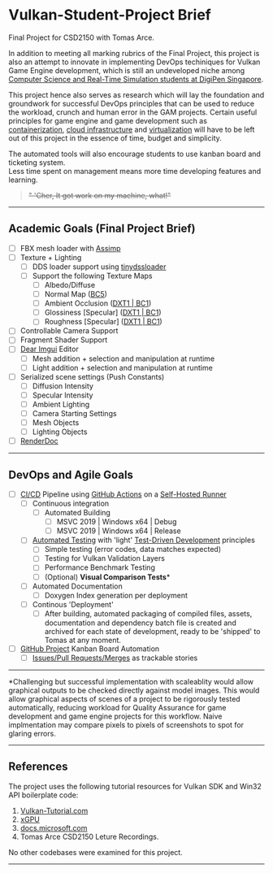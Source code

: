 # Vulkan-Student-Project Brief
Final Project for CSD2150 with Tomas Arce. 


In addition to meeting all marking rubrics of the Final Project, this project is also an attempt to innovate in implementing DevOps techiniques for Vulkan Game Engine development, which is still an undeveloped niche among [Computer Science and Real-Time Simulation students at DigiPen Singapore](https://www.digipen.edu.sg/academics/computer-science-degrees/bs-in-computer-science-in-real-time-interactive-simulation). 

This project hence also serves as research which will lay the foundation and groundwork for successful DevOps principles that can be used to reduce the workload, crunch and human error in the GAM projects. Certain useful principles for game engine and game development such as [containerization](https://www.redhat.com/en/topics/cloud-native-apps/what-is-containerization), [cloud infrastructure](https://www.redhat.com/en/topics/cloud-computing/what-is-cloud-infrastructure) and [virtualization](https://www.xenonstack.com/insights/virtualization-in-devops/) will have to be left out of this project in the essence of time, budget and simplicity.

The automated tools will also encourage students to use kanban board and ticketing system.  
Less time spent on management means more time developing features and learning.

>~~" 'Cher, It got work on my machine, what!"~~


---

Academic Goals  (Final Project Brief)
---


 - [ ] FBX  mesh loader with [Assimp](https://github.com/assimp/assimp)
 - [ ] Texture + Lighting
	 - [ ] DDS loader support using [tinydssloader](https://github.com/benikabocha/tinyddsloader)
	 - [ ] Support the following Texture Maps
		 - [ ] Albedo/Diffuse
		 - [ ] Normal Map ([BC5](https://docs.microsoft.com/en-us/windows/win32/direct3d10/d3d10-graphics-programming-guide-resources-block-compression))
		 - [ ] Ambient Occlusion ([DXT1 | BC1](https://docs.microsoft.com/en-us/windows/win32/direct3d11/texture-block-compression-in-direct3d-11))
		 - [ ] Glossiness [Specular] ([DXT1 | BC1](https://docs.microsoft.com/en-us/windows/win32/direct3d11/texture-block-compression-in-direct3d-11))
		 - [ ] Roughness [Specular] ([DXT1 | BC1](https://docs.microsoft.com/en-us/windows/win32/direct3d11/texture-block-compression-in-direct3d-11))
 - [ ] Controllable Camera Support
 - [ ] Fragment Shader Support
 - [ ] [Dear Imgui](https://github.com/ocornut/imgui) Editor 
	 - [ ] Mesh addition + selection and manipulation at runtime
	 - [ ] Light addition + selection and manipulation at runtime
 - [ ] Serialized scene settings (Push Constants)
	 - [ ] Diffusion Intensity
	 - [ ] Specular Intensity
	 - [ ] Ambient Lighting
	 - [ ] Camera Starting Settings
	 - [ ] Mesh Objects
	 - [ ] Lighting Objects
 - [ ] [RenderDoc](https://renderdoc.org/)
---

DevOps and Agile Goals
--

 - [ ] [CI/CD](https://www.atlassian.com/continuous-delivery/principles/continuous-integration-vs-delivery-vs-deployment) Pipeline using [GitHub Actions](https://github.com/features/actions) on a [Self-Hosted Runner](https://docs.github.com/en/actions/hosting-your-own-runners/about-self-hosted-runners)
	 - [ ] Continuous integration 
		 - [ ] Automated Building
			 - [ ] MSVC 2019 | Windows x64 | Debug
			 - [ ] MSVC 2019 | Windows x64 | Release
	 - [ ]  [Automated Testing](https://www.atlassian.com/devops/devops-tools/test-automation) with 'light' [Test-Driven Development](https://medium.com/swlh/revisiting-test-driven-development-for-a-devops-world-401f1f8d3275) principles
		 - [ ] Simple testing (error codes, data matches expected)
		 - [ ] Testing for Vulkan Validation Layers
		 - [ ] Performance Benchmark Testing
		 - [ ] (Optional) **Visual Comparison Tests***
	 - [ ] Automated Documentation
		 - [ ] Doxygen Index generation per deployment
	 - [ ] Continous 'Deployment'
		 - [ ] After building, automated packaging of compiled files, assets, documentation and dependency batch file is created and archived for each state of development, ready to be 'shipped' to Tomas at any moment.
- [ ] [GitHub Project](https://docs.github.com/en/issues/organizing-your-work-with-project-boards/managing-project-boards/about-project-boards) Kanban Board Automation
	- [ ] [Issues/Pull Requests/Merges](https://docs.github.com/en/issues/tracking-your-work-with-issues/about-issues) as trackable stories
---
*Challenging but successful implementation with scaleablity would allow graphical outputs to be checked directly against model images. This would allow graphical aspects of scenes of a project to be rigorously tested automatically, reducing workload for Quality Assurance for game development and game engine projects for this workflow. Naive implmentation may compare pixels to pixels of screenshots to spot for glaring errors.



---

References
---
The project uses the following tutorial resources for Vulkan SDK and Win32 API boilerplate code:

1. [Vulkan-Tutorial.com](https://vulkan-tutorial.com/Introduction)
2. [xGPU](https://github.com/LIONant-depot/xGPU)
3. [docs.microsoft.com](https://docs.microsoft.com/en-us/windows/win32/api/)
4. Tomas Arce CSD2150 Leture Recordings.

No other codebases were examined for this project.

---
